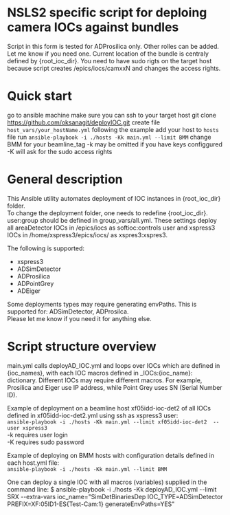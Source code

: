 # NSLS2 specific script for deploing camera IOCs against bundles
Script in this form is tested for ADProsilica only. Other rolles can be added. Let me know if you need one. 
Current location of the bundle is centraly defined by {root_ioc_dir}.
You need to have sudo rigts on the target host because script creates /epics/iocs/camxxN and changes the access rights.

# Quick start
go to ansible machine
make sure you can ssh to your target host
git clone https://github.com/oksanagit/deployIOC.git
create file ```host_vars/your_hostName.yml``` following the example
add your host to ```hosts``` file
run ```ansible-playbook -i ./hosts -Kk main.yml --limit BMM``` change BMM for your beamline_tag
-k may be omitted if you have keys configgured
-K will ask for the sudo access rights 


# General description
This Ansible utility automates deployment  of IOC instances in {root_ioc_dir} folder.  
To change the deployment folder, one needs to redefine {root_ioc_dir}.  
user:group should be defined in group_vars/all.yml.
These settings deploy all areaDetector IOCs in  /epics/iocs as softioc:controls user and xspress3 IOCs in /home/xspress3/epics/iocs/ as xspres3:xspres3.  
   
The following is supported:
- xspress3
- ADSimDetector
- ADProsilica
- ADPointGrey
- ADEiger

Some deployments types may require generating envPaths. This is supported for: ADSimDetector, ADProsilca.  
Please let me know if you need it for anything else.


# Script structure overview
main.yml calls deployAD_IOC.yml and loops over IOCs which are defined in {ioc_names}, with each IOC macros defined in _IOCs:{ioc_name}: dictionary. Different IOCs may require different macros. For example, Prosilica and Eiger use IP address, while Point Grey uses SN (Serial Number ID).   
   
Example of deployment on a beamline host xf05idd-ioc-det2 of all IOCs defined in xf05idd-ioc-det2.yml using ssh as xspress3 user:    
```ansible-playbook -i ./hosts -Kk main.yml --limit xf05idd-ioc-det2  --user xspress3```   
-k requires user login   
-K requires sudo password  

Example of deploying on BMM hosts with configuration details defined in each host.yml file:   
```ansible-playbook -i ./hosts -Kk main.yml --limit BMM```   

One can deploy a single IOC with all macros (variables) supplied in the command line:
$ ansible-playbook -i ./hosts -Kk deployAD_IOC.yml --limit SRX --extra-vars ioc_name="SimDetBinariesDep IOC_TYPE=ADSimDetector PREFIX=XF:05ID1-ES{Test-Cam:1} generateEnvPaths=YES"

